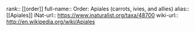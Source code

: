 

rank:: [[order]]
full-name:: Order: Apiales (carrots, ivies, and allies)
alias:: [[Apiales]]
iNat-url:: https://www.inaturalist.org/taxa/48700
wiki-url:: http://en.wikipedia.org/wiki/Apiales